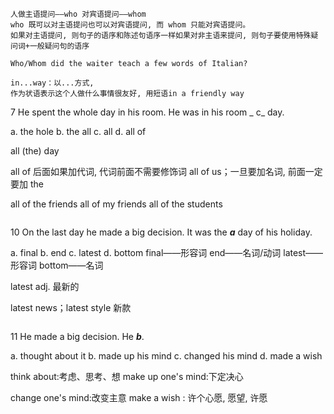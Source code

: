 ```
人做主语提问——who 对宾语提问——whom
who 既可以对主语提问也可以对宾语提问, 而 whom 只能对宾语提问。
如果对主语提问, 则句子的语序和陈述句语序一样如果对非主语来提问, 则句子要使用特殊疑问词+一般疑问句的语序

Who/Whom did the waiter teach a few words of Italian?
```
```
in...way：以...方式, 
作为状语表示这个人做什么事情很友好, 用短语in a friendly way
```

7 He spent the whole day in his room. He was in his room _ c_ day.

a. the hole b. the all c. all d. all of

all (the) day

all of 后面如果加代词, 代词前面不需要修饰词 all of us；一旦要加名词, 前面一定要加 the

all of the friends all of my friends all of the students

```

```

10 On the last day he made a big decision. It was the ___a___ day of his holiday.

a. final b. end c. latest d. bottom
final——形容词 end——名词/动词 latest——形容词 bottom——名词

latest adj. 最新的

latest news；latest style 新款

```

```

11 He made a big decision. He ___b___.

a. thought about it b. made up his mind c. changed his mind d. made a wish

think about:考虑、思考、想 make up one's mind:下定决心

change one's mind:改变主意 make a wish : 许个心愿, 愿望, 许愿

```